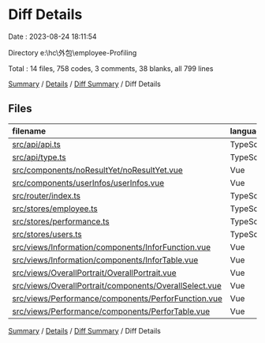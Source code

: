 # Diff Details

Date : 2023-08-24 18:11:54

Directory e:\\hc\\外包\\employee-Profiling

Total : 14 files, 758 codes, 3 comments, 38 blanks, all 799 lines

[Summary](results.md) / [Details](details.md) / [Diff Summary](diff.md) / Diff Details

## Files

| filename                                                                                                          | language   | code | comment | blank | total |
| :---------------------------------------------------------------------------------------------------------------- | :--------- | ---: | ------: | ----: | ----: |
| [src/api/api.ts](/src/api/api.ts)                                                                                 | TypeScript |    6 |       2 |     0 |     8 |
| [src/api/type.ts](/src/api/type.ts)                                                                               | TypeScript |   11 |       0 |     1 |    12 |
| [src/components/noResultYet/noResultYet.vue](/src/components/noResultYet/noResultYet.vue)                         | Vue        |   -1 |       0 |     0 |    -1 |
| [src/components/userInfos/userInfos.vue](/src/components/userInfos/userInfos.vue)                                 | Vue        |   48 |       0 |     6 |    54 |
| [src/router/index.ts](/src/router/index.ts)                                                                       | TypeScript |   10 |       0 |     0 |    10 |
| [src/stores/employee.ts](/src/stores/employee.ts)                                                                 | TypeScript |    2 |       0 |     1 |     3 |
| [src/stores/performance.ts](/src/stores/performance.ts)                                                           | TypeScript |    3 |       0 |     0 |     3 |
| [src/stores/users.ts](/src/stores/users.ts)                                                                       | TypeScript |    1 |       0 |     0 |     1 |
| [src/views/Information/components/InforFunction.vue](/src/views/Information/components/InforFunction.vue)         | Vue        |  523 |       1 |    13 |   537 |
| [src/views/Information/components/InforTable.vue](/src/views/Information/components/InforTable.vue)               | Vue        |    2 |       0 |    -1 |     1 |
| [src/views/OverallPortrait/OverallPortrait.vue](/src/views/OverallPortrait/OverallPortrait.vue)                   | Vue        |   49 |       0 |     2 |    51 |
| [src/views/OverallPortrait/components/OverallSelect.vue](/src/views/OverallPortrait/components/OverallSelect.vue) | Vue        |   30 |       0 |     0 |    30 |
| [src/views/Performance/components/PerforFunction.vue](/src/views/Performance/components/PerforFunction.vue)       | Vue        |   70 |       0 |    13 |    83 |
| [src/views/Performance/components/PerforTable.vue](/src/views/Performance/components/PerforTable.vue)             | Vue        |    4 |       0 |     3 |     7 |

[Summary](results.md) / [Details](details.md) / [Diff Summary](diff.md) / Diff Details
